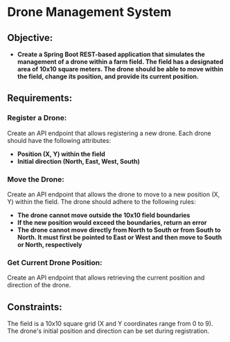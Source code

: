 # Drone Management System

## Objective:

- **Create a Spring Boot REST-based application that simulates the management of a drone within a farm field. The field has a designated area of 10x10 square meters. The drone should be able to move within the field, change its position, and provide its current position.**

## Requirements:

### Register a Drone:

Create an API endpoint that allows registering a new drone.
Each drone should have the following attributes:

- **Position (X, Y) within the field**
- **Initial direction (North, East, West, South)**

### Move the Drone:

Create an API endpoint that allows the drone to move to a new position (X, Y) within the field. The drone should adhere to the following rules:

- **The drone cannot move outside the 10x10 field boundaries**
- **If the new position would exceed the boundaries, return an error**
- **The drone cannot move directly from North to South or from South to North. It must first be pointed to East or West and then move to South or North, respectively**

### Get Current Drone Position:

Create an API endpoint that allows retrieving the current position and direction of the drone.

## Constraints:

The field is a 10x10 square grid (X and Y coordinates range from 0 to 9).
The drone's initial position and direction can be set during registration.
